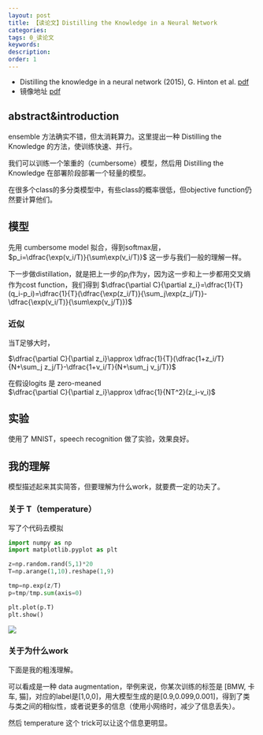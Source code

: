 ```yaml
---
layout: post
title: 【读论文】Distilling the Knowledge in a Neural Network
categories:
tags: 0_读论文
keywords:
description:
order: 1
---
```




- Distilling the knowledge in a neural network (2015), G. Hinton et al. [pdf](https://arxiv.org/pdf/1503.02531.pdf)
- 镜像地址 [pdf](/pictures_for_blog/papers/Understanding_Generalization_Transfer/Distilling%20the%20Knowledge%20in%20a%20Neural%20Network.pdf)

## abstract&introduction

ensemble 方法确实不错，但太消耗算力。这里提出一种 Distilling the Knowledge 的方法，使训练快速、并行。


我们可以训练一个笨重的（cumbersome）模型，然后用 Distilling the Knowledge 在部署阶段部署一个轻量的模型。

在很多个class的多分类模型中，有些class的概率很低，但objective function仍然要计算他们。

## 模型

先用 cumbersome model 拟合，得到softmax层，  
$p_i=\dfrac{\exp(v_i/T)}{\sum\exp(v_i/T)}$
这一步与我们一般的理解一样。

下一步做distillation，就是把上一步的$p_i$作为y，因为这一步和上一步都用交叉熵作为cost function，我们得到
$\dfrac{\partial C}{\partial z_i}=\dfrac{1}{T}(q_i-p_i)=\dfrac{1}{T}(\dfrac{\exp(z_i/T)}{\sum_j\exp(z_j/T)}-\dfrac{\exp(v_i/T)}{\sum\exp(v_j/T)})$

### 近似

当T足够大时，

$\dfrac{\partial C}{\partial z_i}\approx \dfrac{1}{T}(\dfrac{1+z_i/T}{N+\sum_j z_j/T}-\dfrac{1+v_i/T}{N+\sum_j v_j/T})$

在假设logits 是 zero-meaned  
$\dfrac{\partial C}{\partial z_i}\approx \dfrac{1}{NT^2}(z_i-v_i)$

## 实验
使用了 MNIST，speech recognition 做了实验，效果良好。

## 我的理解
模型描述起来其实简答，但要理解为什么work，就要费一定的功夫了。  

### 关于 T（temperature）
写了个代码去模拟
```python
import numpy as np
import matplotlib.pyplot as plt

z=np.random.rand(5,1)*20
T=np.arange(1,10).reshape(1,9)

tmp=np.exp(z/T)
p=tmp/tmp.sum(axis=0)

plt.plot(p.T)
plt.show()
```
![](/pictures_for_blog/papers/distillation.png)

### 关于为什么work
下面是我的粗浅理解。

可以看成是一种 data augmentation，举例来说，你某次训练的标签是 [BMW, 卡车, 猫]，对应的label是[1,0,0]，用大模型生成的是[0.9,0.099,0.001]，得到了类与类之间的相似性，或者说更多的信息（使用小网络时，减少了信息丢失）。

然后 temperature 这个 trick可以让这个信息更明显。
